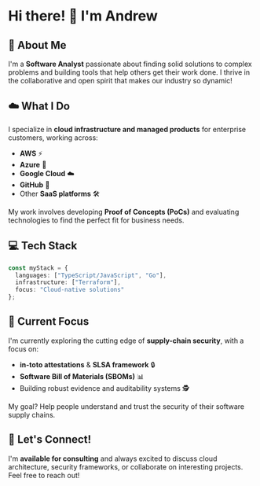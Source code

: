 # Hi there! 👋 I'm Andrew

## 🚀 About Me
I'm a **Software Analyst** passionate about finding solid solutions to complex problems and building tools that help others get their work done. I thrive in the collaborative and open spirit that makes our industry so dynamic!

## ☁️ What I Do
I specialize in **cloud infrastructure and managed products** for enterprise customers, working across:
- **AWS** ⚡
- **Azure** 🔵  
- **Google Cloud** ☁️
- **GitHub** 🐙
- Other **SaaS platforms** 🛠️

My work involves developing **Proof of Concepts (PoCs)** and evaluating technologies to find the perfect fit for business needs.

## 💻 Tech Stack
```typescript
const myStack = {
  languages: ["TypeScript/JavaScript", "Go"],
  infrastructure: ["Terraform"],
  focus: "Cloud-native solutions"
};
```

## 🔐 Current Focus
I'm currently exploring the cutting edge of **supply-chain security**, with a focus on:
- **in-toto attestations** & **SLSA framework** 🔒
- **Software Bill of Materials (SBOMs)** 📊
- Building robust evidence and auditability systems 🕵️

My goal? Help people understand and trust the security of their software supply chains.

## 🤝 Let's Connect!
I'm **available for consulting** and always excited to discuss cloud architecture, security frameworks, or collaborate on interesting projects. Feel free to reach out!


